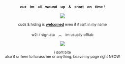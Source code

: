 
<p align="center" dir="auto"> 
 <sub> <b> cuz⠀ im⠀ all⠀ wound⠀ up⠀ &⠀ short⠀ on⠀ time  ! </b> </sub>  </br>

</p>
<p align="center" dir="auto"><a target="_blank" rel="noopener noreferrer nofollow" href=><img src="https://i.pinimg.com/originals/02/4b/18/024b184b64e6e07a326addaab794db66.gif" style="max-width: 100%;"></a>
</p>
<p align="center" dir="auto"> 
<sub>cuds & hiding is <b><ins>welcomed</ins></b> even if it isnt in my name</sub> </br>
</br>
<sub>w2i ﾉ sign ata ⠀︵⠀ im usually offtab</sub> <br/>
</p>
<p align="center" dir="auto">
<img src="https://spotify-github-profile.kittinanx.com/api/view?uid=3144t4e3cclfn2vqfpxbzp5hkqga&cover_image=true&theme=natemoo-re&show_offline=false&background_color=121212&interchange=false&bar_color=334833&bar_color_cover=false)](https://github.com/kittinan/spotify-github-profile)" style="max-width: 100%;"></a>
<p align="center" dir="auto"> 
<sub>i dont bite</sub> <br/>
<sub>also if ur here to harass me or anything, Leave my page right NEOW</sub>
</p>
